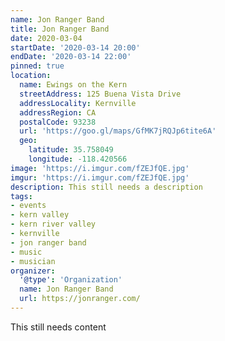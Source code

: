 ```yaml
---
name: Jon Ranger Band
title: Jon Ranger Band
date: 2020-03-04
startDate: '2020-03-14 20:00'
endDate: '2020-03-14 22:00'
pinned: true
location:
  name: Ewings on the Kern
  streetAddress: 125 Buena Vista Drive
  addressLocality: Kernville
  addressRegion: CA
  postalCode: 93238
  url: 'https://goo.gl/maps/GfMK7jRQJp6tite6A'
  geo:
    latitude: 35.758049
    longitude: -118.420566
image: 'https://i.imgur.com/fZEJfQE.jpg'
imgur: 'https://i.imgur.com/fZEJfQE.jpg'
description: This still needs a description
tags:
- events
- kern valley
- kern river valley
- kernville
- jon ranger band
- music
- musician
organizer:
  '@type': 'Organization'
  name: Jon Ranger Band
  url: https://jonranger.com/
---
```

This still needs content
